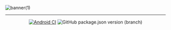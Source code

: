 ![banner(1)](https://user-images.githubusercontent.com/69297165/214772022-8fc6408f-6daf-4bd4-be12-90f48abd78f6.png)

---
<div align="center">

[![Android CI](https://github.com/Stalkerfish/EasterEggs/actions/workflows/android.yml/badge.svg)](https://github.com/Stalkerfish/EasterEggs/actions/workflows/android.yml) ![GitHub package.json version (branch)](https://img.shields.io/github/package-json/v/Stalkerfish/EasterEggs/main?label=current%20version)

</div>
